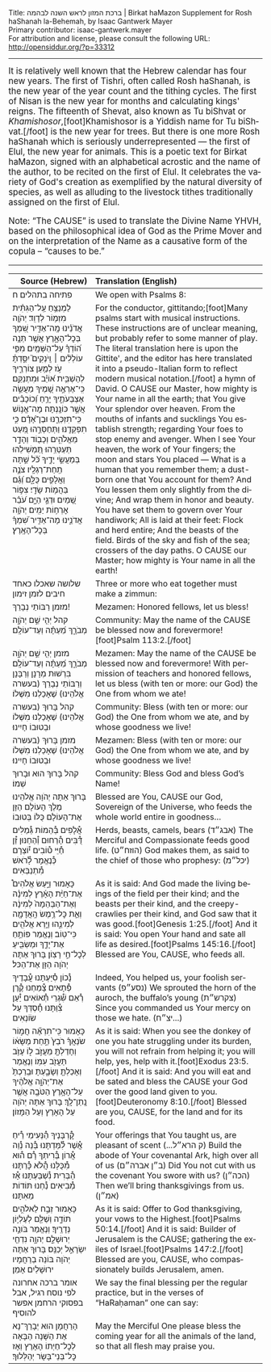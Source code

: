 <html>
<head></head>
<body>
Title: ברכת המזון לראש השנה לבהמה | Birkat haMazon Supplement for Rosh haShanah la-Behemah, by Isaac Gantwerk Mayer<br />
Primary contributor: isaac-gantwerk.mayer<br />
For attribution and license, please consult the following URL: <a href="http://opensiddur.org/?p=33312">http://opensiddur.org/?p=33312</a>
<p />
<hr />

<div class="english" lang="en" style="font-size: 1.2em;">
It is relatively well known that the Hebrew calendar has four new years. The first of Tishri, often called Rosh haShanah, is the new year of the year count and the tithing cycles. The first of Nisan is the new year for months and calculating kings' reigns. The fifteenth of Shevat, also known as Tu biShvat or <em>Khamishosor</em>,[foot]Khamishosor is a Yiddish name for Tu biShvat.[/foot] is the new year for trees. But there is one more Rosh haShanah which is seriously underrepresented — the first of Elul, the new year for animals. This is a poetic text for Birkat haMazon, signed with an alphabetical acrostic and the name of the author, to be recited on the first of Elul. It celebrates the variety of God's creation as exemplified by the natural diversity of species, as well as alluding to the livestock tithes traditionally assigned on the first of Elul.

Note: “The CAUSE” is used to translate the Divine Name YHVH, based on the philosophical idea of God as the Prime Mover and on the interpretation of the Name as a causative form of the copula – “causes to be.”
</div>

<hr />

<table style="margin-left: auto;margin-right: auto;" class="draggable">
<thead><tr><th id="x" style="text-align: right;">Source (Hebrew)</th><th style="text-align: left;">Translation (English)</th></tr></thead>
<tbody>
<tr><td style="vertical-align:top;">
<div class="liturgy" lang="he">
<span class="instruction">פתיחה בתהלים ח</span>
</span></div></td>
 
<td style="vertical-align:top;">
<div class="english" lang="en">
<span class="instruction">We open with Psalms 8:</span>
</div></td></tr>


<tr><td style="vertical-align:top;">
<div class="liturgy" lang="he">
לַמְנַצֵּ֥חַ עַֽל־הַגִּתִּ֗ית 
מִזְמ֥וֹר לְדָוִֽד׃
יְהֹוָ֤ה אֲדֹנֵ֗ינוּ מָֽה־אַדִּ֣יר שִׁ֭מְךָ בְּכׇל־הָאָ֑רֶץ
 אֲשֶׁ֥ר תְּנָ֥ה ה֝וֹדְךָ֗ עַל־הַשָּׁמָֽיִם׃
מִפִּ֤י עוֹלְלִ֨ים ׀ וְֽיֹנְקִים֮ יִסַּ֢דְתָּ֫ עֹ֥ז לְמַ֥עַן צוֹרְרֶ֑יךָ 
לְהַשְׁבִּ֥ית א֝וֹיֵ֗ב וּמִתְנַקֵּֽם׃
כִּֽי־אֶרְאֶ֣ה שָׁ֭מֶיךָ מַעֲשֵׂ֣ה אֶצְבְּעֹתֶ֑יךָ 
יָרֵ֥חַ וְ֝כוֹכָבִ֗ים אֲשֶׁ֣ר כּוֹנָֽנְתָּה׃
מָה־אֱנ֥וֹשׁ כִּֽי־תִזְכְּרֶ֑נּוּ 
וּבֶן־אָ֝דָ֗ם כִּ֣י תִפְקְדֶֽנּוּ׃
וַתְּחַסְּרֵ֣הוּ מְּ֭עַט מֵאֱלֹהִ֑ים 
וְכָב֖וֹד וְהָדָ֣ר תְּעַטְּרֵֽהוּ׃
תַּ֭מְשִׁילֵהוּ בְּמַעֲשֵׂ֣י יָדֶ֑יךָ 
כֹּ֗֝ל שַׁ֣תָּה תַֽחַת־רַגְלָֽיו׃
צֹנֶ֣ה וַאֲלָפִ֣ים כֻּלָּ֑ם 
וְ֝גַ֗ם בַּהֲמ֥וֹת שָׂדָֽי׃
צִפּ֣וֹר שָׁ֭מַיִם וּדְגֵ֣י הַיָּ֑ם 
עֹ֝בֵ֗ר אׇרְח֥וֹת יַמִּֽים׃
יְהֹוָ֥ה אֲדֹנֵ֑ינוּ
מָה־אַדִּ֥יר שִׁ֝מְךָ֗ בְּכׇל־הָאָֽרֶץ׃
</span></div></td>
 
<td style="vertical-align:top;">
<div class="english" lang="en">
For the conductor, gittitando;[foot]Many psalms start with musical instructions. These instructions are of unclear meaning, but probably refer to some manner of play. The literal translation here is upon the Gittite', and the editor has here translated it into a pseudo-Italian form to reflect modern musical notation.[/foot]
a hymn of David.
O CAUSE our Master, how mighty is Your name in all the earth; 
that You give Your splendor over heaven. 
From the mouths of infants and sucklings You establish strength; 
regarding Your foes to stop enemy and avenger.
When I see Your heaven, the work of Your fingers;
the moon and stars You placed — 
What is a human that you remember them;
a dust-born one that You account for them?
And You lessen them only slightly from the divine; 
	And wrap them in honor and beauty.
You have set them to govern over Your handiwork;
	All is laid at their feet:
Flock and herd entire; 
	And the beasts of the field.
Birds of the sky and fish of the sea; 
crossers of the day paths. 
O CAUSE our Master;
how mighty is Your name in all the earth!
</div></td></tr>


<tr><td style="vertical-align:top;">
<div class="liturgy" lang="he">
<span class="instruction">שלושה שאכלו כאחד חיבים לזמן זימון</span>
</span></div></td>
 
<td style="vertical-align:top;">
<div class="english" lang="en">
<span class="instruction">Three or more who eat together must make a zimmun:</span>
</div></td></tr>


<tr><td style="vertical-align:top;">
<div class="liturgy" lang="he">
<span class="instruction">מזמן</span>	רַבּוֹתַי נְבָרֵךְ! 
</span></div></td>
 
<td style="vertical-align:top;">
<div class="english" lang="en">
<span class="instruction">Mezamen:</span>	Honored fellows, let us bless!
</div></td></tr>


<tr><td style="vertical-align:top;">
<div class="liturgy" lang="he">
<span class="instruction">קהל</span>	יְהִ֤י שֵׁ֣ם יְהֹוָ֣ה מְבֹרָ֑ךְ מֵ֝עַתָּ֗ה וְעַד־עוֹלָֽם׃
</span></div></td>
 
<td style="vertical-align:top;">
<div class="english" lang="en">
<span class="instruction">Community:</span>	May the name of the CAUSE be blessed now and forevermore![foot]Psalm 113:2.[/foot]
</div></td></tr>


<tr><td style="vertical-align:top;">
<div class="liturgy" lang="he">
<span class="instruction">מזמן</span>	יְהִ֤י שֵׁ֣ם יְהֹוָ֣ה מְבֹרָ֑ךְ מֵ֝עַתָּ֗ה וְעַד־עוֹלָֽם׃ 
בִּרְשׁוּת מְרָנָן וְרַבָּנָן וְרַבּוֹתַי 
נְבָרֵךְ (<span class="instruction">בעשרה</span> אֱלֹהֵינוּ) 
שֶׁאָכַלְנוּ מִשֶּׁלוֹ׃ 
</span></div></td>
 
<td style="vertical-align:top;">
<div class="english" lang="en">
<span class="instruction">Mezamen:</span>	May the name of the CAUSE be blessed now and forevermore!
With permission of teachers and honored fellows, 
let us bless (<span class="instruction">with ten or more:</span> our God) 
the One from whom we ate! 
</div></td></tr>


<tr><td style="vertical-align:top;">
<div class="liturgy" lang="he">
<span class="instruction">קהל</span>	בָּרוּךְ (<span class="instruction">בעשרה</span> אֱלֹהֵינוּ) 
שֶׁאָכַלְנוּ מִשֶּׁלוֹ 
וּבְטוּבוֹ חָיִינוּ׃
</span></div></td>
 
<td style="vertical-align:top;">
<div class="english" lang="en">
<span class="instruction">Community:</span>	Bless (<span class="instruction">with ten or more:</span> our God) 
the One from whom we ate, 
and by whose goodness we live!
</div></td></tr>


<tr><td style="vertical-align:top;">
<div class="liturgy" lang="he">
<span class="instruction">מזמן</span>	בָּרוּךְ (<span class="instruction">בעשרה</span> אֱלֹהֵינוּ)
שֶׁאָכַלְנוּ מִשֶּׁלוֹ 
וּבְטוּבוֹ חָיִינוּ׃
</span></div></td>
 
<td style="vertical-align:top;">
<div class="english" lang="en">
<span class="instruction">Mezamen:</span>	Bless (<span class="instruction">with ten or more:</span> our God) 
the One from whom we ate, 
and by whose goodness we live!
</div></td></tr>


<tr><td style="vertical-align:top;">
<div class="liturgy" lang="he">
<span class="instruction">קהל</span>	בָּרוּךְ הוּא וּבָרוּךְ שְׁמוֹ׃
</span></div></td>
 
<td style="vertical-align:top;">
<div class="english" lang="en">
<span class="instruction">Community:</span>	Bless God and bless God’s Name!
</div></td></tr>


<tr><td style="vertical-align:top;">
<div class="liturgy" lang="he">
בָּרוּךְ אַתָּה 
יְהֹוָה אֱלֹהֵינוּ
מֶלֶךְ הָעוֹלָם 
הַזָּן אֶת־הָעוֹלָם כֻּלּוֹ בְּטוּבוֹ
</span></div></td>
 
<td style="vertical-align:top;">
<div class="english" lang="en">
Blessed are You, 
CAUSE our God, 
Sovereign of the Universe, 
who feeds the whole world entire in goodness…
</div></td></tr>


<tr><td style="vertical-align:top;">
<div class="liturgy" lang="he">
אֲ֯לָפִים בְּ֯הֵמוֹת גְּ֯מַלִּים דֻּ֯בִּים 
הָ֯רַחוּם וְ֯הַחַנּוּן זַ֯ן חַ֯יֵּי ט֯וֹבִים
י֯וֹצְרָם כְּ֯נֶאֱמָר לָ֯רֹאשׁ מִ֯תְנַבְּאִים
</span></div></td>
 
<td style="vertical-align:top;">
<div class="english" lang="en">
		Herds, beasts, camels, bears 						<span class="hebrew" lang="he">(אבג״ד)</span>
		The Merciful and Compassionate feeds good life. 			<span class="hebrew" lang="he">(הוזח״ט)</span>
		God makes them, as said to the chief of those who prophesy:	 <span class="hebrew" lang="he">(יכל״מ)</span>
</div></td></tr>


<tr><td style="vertical-align:top;">
<div class="liturgy" lang="he">
כָּאָמוּר		
וַיַּ֣עַשׂ אֱלֹהִים֩ אֶת־חַיַּ֨ת הָאָ֜רֶץ לְמִינָ֗הּ 
וְאֶת־הַבְּהֵמָה֙ לְמִינָ֔הּ 
וְאֵ֛ת כׇּל־רֶ֥מֶשׂ
הָֽאֲדָמָ֖ה לְמִינֵ֑הוּ וַיַּ֥רְא אֱלֹהִ֖ים כִּי־טֽוֹב׃ 
וְנֶאֱמַר		פּוֹתֵ֥חַ אֶת־יָדֶ֑ךָ 
וּמַשְׂבִּ֖יעַ לְכׇל־חַ֣י רָצֽוֹן׃
בָּרוּךְ אַתָּה יְהֹוָה הַזָּן אֶת־הַכּל׃
</span></div></td>
 
<td style="vertical-align:top;">
<div class="english" lang="en">
As it is said:	
And God made the living beings of the field per their kind; 
and the beasts per their kind, 
and the creepy-crawlies per their kind, 
and God saw that it was good.[foot]Genesis 1:25.[/foot]
And it is said:	You open Your hand 
and sate all life as desired.[foot]Psalms 145:16.[/foot]
Blessed are You, CAUSE, who feeds all.
</div></td></tr>


<tr><td style="vertical-align:top;">
<div class="liturgy" lang="he">
נָ֯כוֹן סִ֯יַּעְתָּנוּ עֲ֯בָדֶיךָ פְּ֯תָאִים
צָ֯מַחְנוּ קֶ֯רֶן רְ֯אֵם שִׁ֯גְרֵי תְּ֯אוֹאִים
יַ֯עַן צִ֯וַּתָּנוּ חָ֯סְדְּךָ עַל שׂוֹנְאִים
</span></div></td>
 
<td style="vertical-align:top;">
<div class="english" lang="en">
		Indeed, You helped us, your foolish servants 			<span class="hebrew" lang="he">(נסע״פ)</span>
		We sprouted the horn of the auroch, the buffalo’s young		<span class="hebrew" lang="he">(צקרש״ת)</span>
		Since you commanded us Your mercy on those we hate.		<span class="hebrew" lang="he">(יצ״ח...)</span>
</div></td></tr>


<tr><td style="vertical-align:top;">
<div class="liturgy" lang="he">
כָּאָמוּר		
כִּֽי־תִרְאֶ֞ה חֲמ֣וֹר שֹׂנַאֲךָ֗ רֹבֵץ֙ תַּ֣חַת מַשָּׂא֔וֹ 
וְחָדַלְתָּ֖ מֵעֲזֹ֣ב ל֑וֹ 
עָזֹ֥ב תַּעֲזֹ֖ב עִמּֽוֹ׃ 
וְנֶאֱמַר		וְאָכַלְתָּ֖ 
וְשָׂבָ֑עְתָּ 
וּבֵֽרַכְתָּ֙ אֶת־יְהֹוָ֣ה אֱלֹהֶ֔יךָ
עַל־הָאָ֥רֶץ הַטֹּבָ֖ה אֲשֶׁ֥ר נָֽתַן־לָֽךְ׃
בָּרוּךְ אַתָּה יְהֹוָה 
עַל הָאָרֶץ וְעַל הַמָּזוֹן׃
</span></div></td>
 
<td style="vertical-align:top;">
<div class="english" lang="en">
As it is said:	
When you see the donkey of one you hate struggling under its burden, 
you will not refrain from helping it; 
you will help, yes, help with it.[foot]Exodus 23:5.[/foot]
And it is said:	And you will eat 
and be sated 
and bless the CAUSE your God 
over the good land given to you.[foot]Deuteronomy 8:10.[/foot]
Blessed are you, CAUSE, 
for the land and for its food.
</div></td></tr>


<tr><td style="vertical-align:top;">
<div class="liturgy" lang="he">
קׇ֯רְבָּנֶיךָ הַ֯נְּעִימֵי רֵ֯יחַ אֲ֯שֶׁר לִ֯מַּדְתָּנוּ
בְּ֯נֵה נְ֯וֵה אֲ֯רוֹן בְּ֯רִיתְךָ רָ֯ם ה֯וּא מִ֯כֻּלָּנוּ
הֲ֯לֹא כָּ֯רַתָּנוּ הַ֯בְּרִית נִ֯שְׁבַּעְתָּנוּ 
אָ֯ז מְ֯בִיאִים נַ֯חְנוּ תּוֹדוֹת מֵאִתָּנוּ׃
</span></div></td>
 
<td style="vertical-align:top;">
<div class="english" lang="en">
		Your offerings that You taught us, are pleasant of scent 		<span class="hebrew" lang="he">(...ק הרא״ל)</span>
		Build the abode of Your covenantal Ark, high over all of us	<span class="hebrew" lang="he">(ב״ן אברה״ם)</span>
		Did You not cut with us the covenant You swore with us?		<span class="hebrew" lang="he">(הכה״ן)</span>
		Then we’ll bring thanksgivings from us.				<span class="hebrew" lang="he">(אמ״ן)</span>
</div></td></tr>


<tr><td style="vertical-align:top;">
<div class="liturgy" lang="he">
כָּאָמוּר
זְבַ֣ח לֵאלֹהִ֣ים תּוֹדָ֑ה 
וְשַׁלֵּ֖ם לְעֶלְי֣וֹן נְדָרֶֽיךָ׃
וְנֶאֱמַר
בֹּונֵ֣ה יְרוּשָׁלִַ֣ם יְהוָ֑ה 
נִדְחֵ֖י יִשְׂרָאֵ֣ל יְכַנֵּֽס׃
בָּרוּךְ אַתָּה יְהֹוָה
 בּוֹנֵה בְרַחֲמָיו ירוּשָׁלַיִם 
 אָמֵן׃
</span></div></td>
 
<td style="vertical-align:top;">
<div class="english" lang="en">
As it is said:	
Offer to God thanksgiving, 
your vows to the Highest.[foot]Psalms 50:14.[/foot]
And it is said:	
Builder of Jerusalem is the CAUSE; 
gathering the exiles of Israel.[foot]Psalms 147:2.[/foot]
Blessed are you, CAUSE, 
who compassionately builds Jerusalem, 
amen.
</div></td></tr>


<tr><td style="vertical-align:top;">
<div class="liturgy" lang="he">
</span>אומר ברכה אחרונה לפי נוסח רגיל, אבל בפסוקי הרחמן אפשר להוסיף</span>
</span></div></td>
 
<td style="vertical-align:top;">
<div class="english" lang="en">
</span>We say the final blessing per the regular practice, but in the verses of “HaRaḥaman” one can say:</span>
</div></td></tr>


<tr><td style="vertical-align:top;">
<div class="liturgy" lang="he">
הָרַחֲמָן הוּא 
יְבָרֵךְ־נָא אֶת הַשָּׁנָה הַבָּאָה לְכׇל־חַיְתוֹ הָאָרֶץ וְאָז כׇּל־בְּנֵי־בָּשָׂר יְהַלְּלוּךָ׃
</span></div></td>
 
<td style="vertical-align:top;">
<div class="english" lang="en">
May the Merciful One 
please bless the coming year for all the animals of the land, so that all flesh may praise you.
</div></td></tr>
</tbody></table>
</body>
</html>